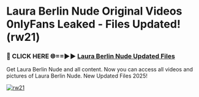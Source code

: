 # Laura Berlin Nude Original Videos 0nlyFans Leaked - Files Updated! (rw21)

<h3>🔴 CLICK HERE 🌐==►► <a href="https://tinyurl.com/yrmya6cz" rel="nofollow">Laura Berlin Nude Updated Files</a></h3>

Get Laura Berlin Nude and all content. Now you can access all videos and pictures of Laura Berlin Nude. New Updated Files 2025!

[![rw21](https://i.imgur.com/FMdXYCs.gif)](https://tinyurl.com/yrmya6cz)
